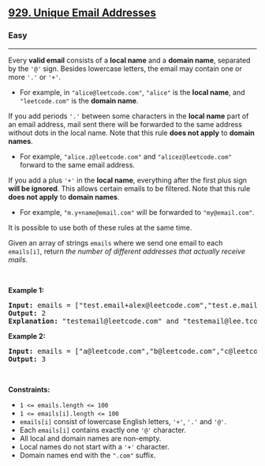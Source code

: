 <h2><a href="https://leetcode.com/problems/unique-email-addresses/">929. Unique Email Addresses</a></h2><h3>Easy</h3><hr><div><p><nr-sentence class="nr-s0" id="nr-s0" page="0">Every </nr-sentence><strong><nr-sentence class="nr-s0" id="nr-s0" page="0">valid email</nr-sentence></strong><nr-sentence class="nr-s0" id="nr-s0" page="0"> consists of a </nr-sentence><strong><nr-sentence class="nr-s0" id="nr-s0" page="0">local name</nr-sentence></strong><nr-sentence class="nr-s0" id="nr-s0" page="0"> and a </nr-sentence><strong><nr-sentence class="nr-s0" id="nr-s0" page="0">domain name</nr-sentence></strong><nr-sentence class="nr-s0" id="nr-s0" page="0">, separated by the </nr-sentence><code><nr-sentence class="nr-s0" id="nr-s0" page="0">'@'</nr-sentence></code><nr-sentence class="nr-s0" id="nr-s0" page="0"> sign.</nr-sentence><nr-sentence class="nr-s1" id="nr-s1" page="0"> Besides lowercase letters, the email may contain one or more </nr-sentence><code><nr-sentence class="nr-s1" id="nr-s1" page="0">'.'</nr-sentence></code><nr-sentence class="nr-s1" id="nr-s1" page="0"> or </nr-sentence><code><nr-sentence class="nr-s1" id="nr-s1" page="0">'+'</nr-sentence></code>.</p>

<ul>
	<li><nr-sentence class="nr-s2" id="nr-s2" page="0">For example, in </nr-sentence><code><nr-sentence class="nr-s2" id="nr-s2" page="0">"alice@leetcode.com"</nr-sentence></code><nr-sentence class="nr-s2" id="nr-s2" page="0">, </nr-sentence><code><nr-sentence class="nr-s2" id="nr-s2" page="0">"alice"</nr-sentence></code><nr-sentence class="nr-s2" id="nr-s2" page="0"> is the </nr-sentence><strong><nr-sentence class="nr-s2" id="nr-s2" page="0">local name</nr-sentence></strong><nr-sentence class="nr-s2" id="nr-s2" page="0">, and </nr-sentence><code><nr-sentence class="nr-s2" id="nr-s2" page="0">"leetcode.com"</nr-sentence></code><nr-sentence class="nr-s2" id="nr-s2" page="0"> is the </nr-sentence><strong><nr-sentence class="nr-s2" id="nr-s2" page="0">domain name</nr-sentence></strong><nr-sentence class="nr-s2" id="nr-s2" page="0">.</nr-sentence></li>
</ul>

<p><nr-sentence class="nr-s3" id="nr-s3" page="0">If you add periods </nr-sentence><code><nr-sentence class="nr-s3" id="nr-s3" page="0">'.'</nr-sentence></code><nr-sentence class="nr-s3" id="nr-s3" page="0"> between some characters in the </nr-sentence><strong><nr-sentence class="nr-s3" id="nr-s3" page="0">local name</nr-sentence></strong><nr-sentence class="nr-s3" id="nr-s3" page="0"> part of an email address, mail sent there will be forwarded to the same address without dots in the local name.</nr-sentence><nr-sentence class="nr-s4" id="nr-s4" page="0"> Note that this rule </nr-sentence><strong><nr-sentence class="nr-s4" id="nr-s4" page="0">does not apply</nr-sentence></strong><nr-sentence class="nr-s4" id="nr-s4" page="0"> to </nr-sentence><strong><nr-sentence class="nr-s4" id="nr-s4" page="0">domain names</nr-sentence></strong>.</p>

<ul>
	<li><nr-sentence class="nr-s5" id="nr-s5" page="0">For example, </nr-sentence><code><nr-sentence class="nr-s5" id="nr-s5" page="0">"alice.z@leetcode.com"</nr-sentence></code><nr-sentence class="nr-s5" id="nr-s5" page="0"> and </nr-sentence><code><nr-sentence class="nr-s5" id="nr-s5" page="0">"alicez@leetcode.com"</nr-sentence></code><nr-sentence class="nr-s5" id="nr-s5" page="0"> forward to the same email address.</nr-sentence></li>
</ul>

<p><nr-sentence class="nr-s6" id="nr-s6" page="0">If you add a plus </nr-sentence><code><nr-sentence class="nr-s6" id="nr-s6" page="0">'+'</nr-sentence></code><nr-sentence class="nr-s6" id="nr-s6" page="0"> in the </nr-sentence><strong><nr-sentence class="nr-s6" id="nr-s6" page="0">local name</nr-sentence></strong><nr-sentence class="nr-s6" id="nr-s6" page="0">, everything after the first plus sign </nr-sentence><strong><nr-sentence class="nr-s6" id="nr-s6" page="0">will be ignored</nr-sentence></strong><nr-sentence class="nr-s6" id="nr-s6" page="0">.</nr-sentence><nr-sentence class="nr-s7" id="nr-s7" page="0"> This allows certain emails to be filtered.</nr-sentence><nr-sentence class="nr-s8" id="nr-s8" page="0"> Note that this rule </nr-sentence><strong><nr-sentence class="nr-s8" id="nr-s8" page="0">does not apply</nr-sentence></strong><nr-sentence class="nr-s8" id="nr-s8" page="0"> to </nr-sentence><strong><nr-sentence class="nr-s8" id="nr-s8" page="0">domain names</nr-sentence></strong>.</p>

<ul>
	<li><nr-sentence class="nr-s9" id="nr-s9" page="0">For example, </nr-sentence><code><nr-sentence class="nr-s9" id="nr-s9" page="0">"m.y+name@email.com"</nr-sentence></code><nr-sentence class="nr-s9" id="nr-s9" page="0"> will be forwarded to </nr-sentence><code><nr-sentence class="nr-s9" id="nr-s9" page="0">"my@email.com"</nr-sentence></code>.</li>
</ul>

<p><nr-sentence class="nr-s10" id="nr-s10" page="0">It is possible to use both of these rules at the same time.</nr-sentence></p>

<p><nr-sentence class="nr-s11" id="nr-s11" page="0">Given an array of strings </nr-sentence><code><nr-sentence class="nr-s11" id="nr-s11" page="0">emails</nr-sentence></code><nr-sentence class="nr-s11" id="nr-s11" page="0"> where we send one email to each </nr-sentence><code><nr-sentence class="nr-s11" id="nr-s11" page="0">emails[i]</nr-sentence></code><nr-sentence class="nr-s11" id="nr-s11" page="0">, return </nr-sentence><em><nr-sentence class="nr-s11" id="nr-s11" page="0">the number of different addresses that actually receive mails</nr-sentence></em><nr-sentence class="nr-s11" id="nr-s11" page="0">.</nr-sentence></p>

<p>&nbsp;</p>
<p><strong class="example"><nr-sentence class="nr-s12" id="nr-s12" page="0">Example 1:</nr-sentence></strong></p>

<pre><strong><nr-sentence class="nr-s13" id="nr-s13" page="0">Input:</nr-sentence></strong><nr-sentence class="nr-s13" id="nr-s13" page="0"> emails = ["test.email+alex@leetcode.com","test.e.mail+bob.cathy@leetcode.com","testemail+david@lee.tcode.com"]
</nr-sentence><strong><nr-sentence class="nr-s13" id="nr-s13" page="0">Output:</nr-sentence></strong><nr-sentence class="nr-s13" id="nr-s13" page="0"> 2
</nr-sentence><strong><nr-sentence class="nr-s13" id="nr-s13" page="0">Explanation:</nr-sentence></strong><nr-sentence class="nr-s13" id="nr-s13" page="0"> "testemail@leetcode.com" and "testemail@lee.tcode.com" actually receive mails.</nr-sentence>
</pre>

<p><strong class="example"><nr-sentence class="nr-s14" id="nr-s14" page="0">Example 2:</nr-sentence></strong></p>

<pre><strong><nr-sentence class="nr-s15" id="nr-s15" page="0">Input:</nr-sentence></strong><nr-sentence class="nr-s15" id="nr-s15" page="0"> emails = ["a@leetcode.com","b@leetcode.com","c@leetcode.com"]
</nr-sentence><strong><nr-sentence class="nr-s15" id="nr-s15" page="0">Output:</nr-sentence></strong><nr-sentence class="nr-s15" id="nr-s15" page="0"> 3</nr-sentence>
</pre>

<p>&nbsp;</p>
<p><strong><nr-sentence class="nr-s16" id="nr-s16" page="0">Constraints:</nr-sentence></strong></p>

<ul>
	<li><code><nr-sentence class="nr-s17" id="nr-s17" page="0">1 &lt;= emails.length &lt;= 100</nr-sentence></code></li>
	<li><code><nr-sentence class="nr-s18" id="nr-s18" page="0">1 &lt;= emails[i].length &lt;= 100</nr-sentence></code></li>
	<li><code><nr-sentence class="nr-s19" id="nr-s19" page="0">emails[i]</nr-sentence></code><nr-sentence class="nr-s19" id="nr-s19" page="0"> consist of lowercase English letters, </nr-sentence><code><nr-sentence class="nr-s19" id="nr-s19" page="0">'+'</nr-sentence></code><nr-sentence class="nr-s19" id="nr-s19" page="0">, </nr-sentence><code><nr-sentence class="nr-s19" id="nr-s19" page="0">'.'</nr-sentence></code><nr-sentence class="nr-s19" id="nr-s19" page="0"> and </nr-sentence><code><nr-sentence class="nr-s19" id="nr-s19" page="0">'@'</nr-sentence></code><nr-sentence class="nr-s19" id="nr-s19" page="0">.</nr-sentence></li>
	<li><nr-sentence class="nr-s20" id="nr-s20" page="0">Each </nr-sentence><code><nr-sentence class="nr-s20" id="nr-s20" page="0">emails[i]</nr-sentence></code><nr-sentence class="nr-s20" id="nr-s20" page="0"> contains exactly one </nr-sentence><code><nr-sentence class="nr-s20" id="nr-s20" page="0">'@'</nr-sentence></code><nr-sentence class="nr-s20" id="nr-s20" page="0"> character.</nr-sentence></li>
	<li><nr-sentence class="nr-s21" id="nr-s21" page="0">All local and domain names are non-empty.</nr-sentence></li>
	<li><nr-sentence class="nr-s22" id="nr-s22" page="0">Local names do not start with a </nr-sentence><code><nr-sentence class="nr-s22" id="nr-s22" page="0">'+'</nr-sentence></code><nr-sentence class="nr-s22" id="nr-s22" page="0"> character.</nr-sentence></li>
	<li><nr-sentence class="nr-s23" id="nr-s23" page="0">Domain names end with the </nr-sentence><code><nr-sentence class="nr-s23" id="nr-s23" page="0">".com"</nr-sentence></code><nr-sentence class="nr-s23" id="nr-s23" page="0"> suffix.</nr-sentence></li>
</ul>
</div>